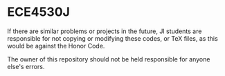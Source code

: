 # ECE4530J
If there are similar problems or projects in the future, JI students are responsible for not copying or modifying these codes, or TeX files, as this would be against the Honor Code.

The owner of this repository should not be held responsible for anyone else's errors.
